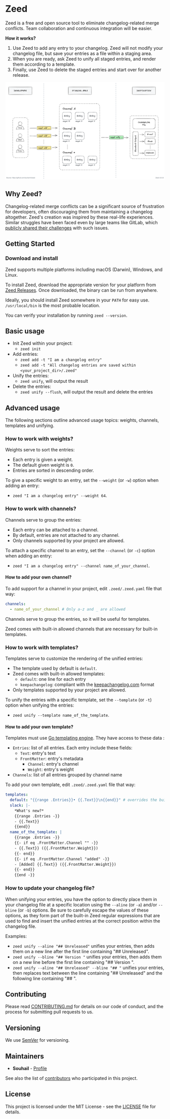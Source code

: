 # Zeed
Zeed is a free and open source tool to eliminate changelog-related merge conflicts. Team collaboration and continuous integration will be easier.

**How it works?**
1. Use Zeed to add any entry to your changelog. Zeed will not modify your changelog file, but save your entries as a file within a staging area.
2. When you are ready, ask Zeed to unify all staged entries, and render them according to a template.
3. Finally, use Zeed to delete the staged entries and start over for another release.

![Diagram of how Zeed works.](diagram-how-zeed-works.png)

## Why Zeed?
Changelog-related merge conflicts can be a significant source of frustration for developers, often discouraging them from maintaining a changelog altogether. Zeed's creation was inspired by these real-life experiences. Similar struggles have been faced even by large teams like GitLab, which [publicly shared their challenges](https://about.gitlab.com/blog/2018/07/03/solving-gitlabs-changelog-conflict-crisis/) with such issues.

## Getting Started

### Download and install
Zeed supports multiple platforms including macOS (Darwin), Windows, and Linux.

To install Zeed, download the appropriate version for your platform from [Zeed Releases](https://github.com/souhail-5/zeed/releases). Once downloaded, the binary can be run from anywhere.

Ideally, you should install Zeed somewhere in your `PATH` for easy use. `/usr/local/bin` is the most probable location.

You can verify your installation by running `zeed --version`.

## Basic usage

- Init Zeed within your project:
  - `zeed init`
- Add entries:
  - `zeed add -t "I am a changelog entry"`
  - `zeed add -t "All changelog entries are saved within <your_project_dir>/.zeed"`
- Unify the entries:
  - `zeed unify`, will output the result
- Delete the entries:
  - `zeed unify --flush`, will output the result and delete the entries

## Advanced usage

The following sections outline advanced usage topics: weights, channels, templates and unifying.

### How to work with weights?
Weights serve to sort the entries:
- Each entry is given a weight.
- The default given weight is `0`.
- Entries are sorted in descending order.

To give a specific weight to an entry, set the `--weight` (or `-w`) option when adding an entry:
- `zeed "I am a changelog entry" --weight 64`.

### How to work with channels?
Channels serve to group the entries:
- Each entry can be attached to a channel.
- By default, entries are not attached to any channel.
- Only channels supported by your project are allowed.

To attach a specific channel to an entry, set the `--channel` (or `-c`) option when adding an entry:
- `zeed "I am a changelog entry" --channel name_of_your_channel`.

#### How to add your own channel?
To add support for a channel in your project, edit `.zeed/.zeed.yaml` file that way:
``` yaml
channels:
  - name_of_your_channel # Only a-z and _ are allowed
```

Channels serve to group the entries, so it will be useful for templates.

Zeed comes with built-in allowed channels that are necessary for built-in templates.

### How to work with templates?
Templates serve to customize the rendering of the unified entries:
- The template used by default is `default`.
- Zeed comes with built-in allowed templates:
  - `default`: one line for each entry
  - `keepachangelog`: compliant with the [keepachangelog.com](https://keepachangelog.com/) format
- Only templates supported by your project are allowed.

To unify the entries with a specific template, set the `--template` (or `-t`) option when unifying the entries:
- `zeed unify --template name_of_the_template`.

#### How to add your own template?
Templates must use [Go templating engine](https://golang.org/pkg/text/template/). They have access to these data :
- `Entries`: list of all entries. Each entry include these fields:
  - `Text`: entry's text
  - `FrontMatter`: entry's metadata
    - `Channel`: entry's channel
    - `Weight`: entry's weight
- `Channels`: list of all entries grouped by channel name

To add your own template, edit `.zeed/.zeed.yaml` file that way:
``` yaml
templates:
  default: "{{range .Entries}}• {{.Text}}\n{{end}}" # overrides the built-in "default" template
  slack: |-
    *What's new?*
    {{range .Entries -}}
    - {{.Text}}
    {{end}}
  name_of_the_template: |
    {{range .Entries -}}
    {{- if eq .FrontMatter.Channel "" -}}
    - {{.Text}} ({{.FrontMatter.Weight}})
    {{- end}}
    {{- if eq .FrontMatter.Channel "added" -}}
    - [Added] {{.Text}} ({{.FrontMatter.Weight}})
    {{- end}}
    {{end -}}
```

### How to update your changelog file?
When unifying your entries, you have the option to directly place them in your changelog file at a specific location using the `--aline` (or `-a`) and/or `--bline` (or `-b`) options. Be sure to carefully escape the values of these options, as they form part of the built-in Zeed regular expressions that are used to find and insert the unified entries at the correct position within the changelog file.

Examples:
- `zeed unify --aline "## Unreleased"` unifies your entries, then adds them on a new line after the first line containing "## Unreleased".
- `zeed unify --bline "## Version "` unifies your entries, then adds them on a new line before the first line containing "## Version ".
- `zeed unify --aline "## Unreleased" --bline "## "` unifies your entries, then replaces text between the line containing "## Unreleased" and the following line containing "## ".

## Contributing

Please read [CONTRIBUTING.md](CONTRIBUTING.md) for details on our code of conduct, and the process for submitting pull requests to us.

## Versioning

We use [SemVer](http://semver.org/) for versioning.

## Maintainers

* **Souhail** - [Profile](https://github.com/souhail-5/)

See also the list of [contributors](https://github.com/souhail-5/zeed/graphs/contributors) who participated in this project.

## License

This project is licensed under the MIT License - see the [LICENSE](LICENSE) file for details.
